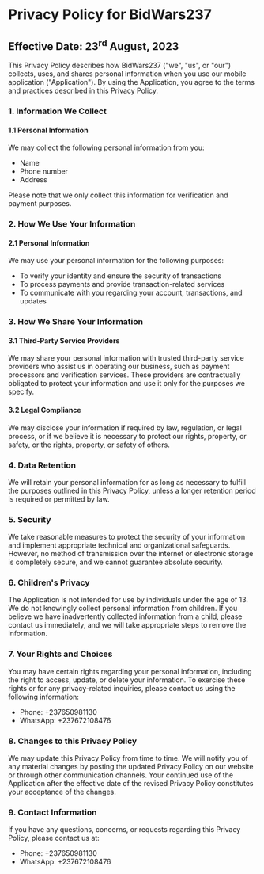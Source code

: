 <!DOCTYPE html>
<html lang="en">

<body>
  <h1>Privacy Policy for BidWars237</h1>

  <h2>Effective Date: 23<sup>rd</sup> August, 2023</h2>

  <p>
    This Privacy Policy describes how BidWars237 ("we", "us", or "our") collects, uses, and shares personal information
    when you use our mobile application ("Application"). By using the Application, you agree to the terms and practices
    described in this Privacy Policy.
  </p>

  <h3>1. Information We Collect</h3>

  <h4>1.1 Personal Information</h4>
  <p>
    We may collect the following personal information from you:
  </p>
  <ul>
    <li>Name</li>
    <li>Phone number</li>
    <li>Address</li>
  </ul>
  <p>
    Please note that we only collect this information for verification and payment purposes.
  </p>

  <h3>2. How We Use Your Information</h3>

  <h4>2.1 Personal Information</h4>
  <p>
    We may use your personal information for the following purposes:
  </p>
  <ul>
    <li>To verify your identity and ensure the security of transactions</li>
    <li>To process payments and provide transaction-related services</li>
    <li>To communicate with you regarding your account, transactions, and updates</li>
  </ul>

  <h3>3. How We Share Your Information</h3>

  <h4>3.1 Third-Party Service Providers</h4>
  <p>
    We may share your personal information with trusted third-party service providers who assist us in operating our
    business, such as payment processors and verification services. These providers are contractually obligated to
    protect your information and use it only for the purposes we specify.
  </p>

  <h4>3.2 Legal Compliance</h4>
  <p>
    We may disclose your information if required by law, regulation, or legal process, or if we believe it is necessary
    to protect our rights, property, or safety, or the rights, property, or safety of others.
  </p>

  <h3>4. Data Retention</h3>

  <p>
    We will retain your personal information for as long as necessary to fulfill the purposes outlined in this Privacy
    Policy, unless a longer retention period is required or permitted by law.
  </p>

  <h3>5. Security</h3>

  <p>
    We take reasonable measures to protect the security of your information and implement appropriate technical and
    organizational safeguards. However, no method of transmission over the internet or electronic storage is completely secure,
    and we cannot guarantee absolute security.
  </p>

  <h3>6. Children's Privacy</h3>

  <p>
    The Application is not intended for use by individuals under the age of 13. We do not knowingly collect personal information
    from children. If you believe we have inadvertently collected information from a child, please contact us immediately, and we
    will take appropriate steps to remove the information.
  </p>

  <h3>7. Your Rights and Choices</h3>

  <p>
    You may have certain rights regarding your personal information, including the right to access, update, or delete your information.
    To exercise these rights or for any privacy-related inquiries, please contact us using the following information:
  </p>
  <ul>
    <li>Phone: +237650981130</li>
    <li>WhatsApp: +237672108476</li>
  </ul>

  <h3>8. Changes to this Privacy Policy</h3>

  <p>
    We may update this Privacy Policy from time to time. We will notify you of any material changes by posting the updated Privacy Policy
    on our website or through other communication channels. Your continued use of the Application after the effective date of the revised
    Privacy Policy constitutes your acceptance of the changes.
  </p>

  <h3>9. Contact Information</h3>

  <p>
    If you have any questions, concerns, or requests regarding this Privacy Policy, please contact us at:
  </p>
  <ul>
    <li>Phone: +237650981130</li>
    <li>WhatsApp: +237672108476</li>
  </ul>
</body>

</html>
